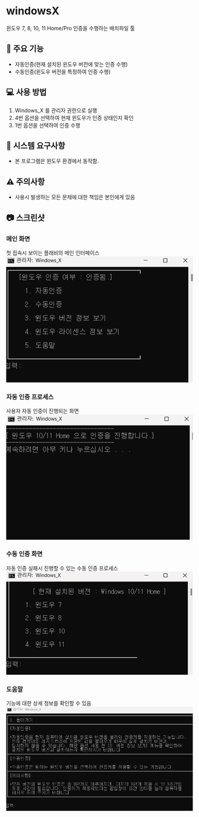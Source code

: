 # windowsX
윈도우 7, 8, 10, 11 Home/Pro 인증을 수행하는 배치파일 툴
## 🚀 주요 기능
- 자동인증(현재 설치된 윈도우 버전에 맞는 인증 수행)
- 수동인증(윈도우 버전을 특정하여 인증 수행)
## 💻 사용 방법
1. Windows_X 를 관리자 권한으로 실행
2. 4번 옵션을 선택하여 현재 윈도우가 인증 상태인지 확인
3. 1번 옵션을 선택하여 인증 수행
## 🔧 시스템 요구사항
- 본 프로그램은 윈도우 환경에서 동작함. 
## ⚠️ 주의사항
- 사용시 발생하는 모든 문제에 대한 책임은 본인에게 있음

## 📷 스크린샷

### 메인 화면
첫 접속시 보이는 플래비의 메인 인터페이스  
![메인화면](ex1.png)

### 자동 인증 프로세스
사용자 자동 인증이 진행되는 화면  
![자동인증](ex2.png)

### 수동 인증 화면
자동 인증 실패시 진행할 수 있는 수동 인증 프로세스  
![수동인증](ex3.png)

### 도움말
기능에 대한 상세 정보를 확인할 수 있음  
![도움말](ex4.png)
